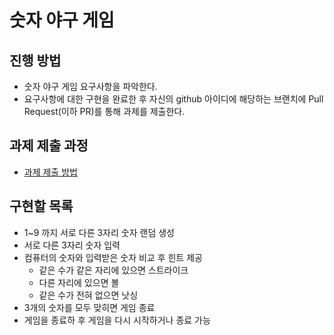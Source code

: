 # 숫자 야구 게임
## 진행 방법
* 숫자 야구 게임 요구사항을 파악한다.
* 요구사항에 대한 구현을 완료한 후 자신의 github 아이디에 해당하는 브랜치에 Pull Request(이하 PR)를 통해 과제를 제출한다.

## 과제 제출 과정
* [과제 제출 방법](https://github.com/next-step/nextstep-docs/tree/master/precourse)

## 구현할 목록

* 1~9 까지 서로 다른 3자리 숫자 랜덤 생성
* 서로 다른 3자리 숫자 입력
* 컴퓨터의 숫자와 입력받은 숫자 비교 후 힌트 제공
    * 같은 수가 같은 자리에 있으면 스트라이크
    * 다른 자리에 있으면 볼
    * 같은 수가 전혀 없으면 낫싱
* 3개의 숫자를 모두 맞히면 게임 종료
* 게임을 종료하 후 게임을 다시 시작하거나 종료 가능


